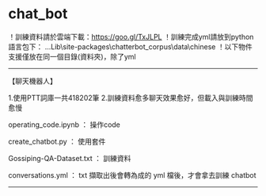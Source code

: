 # chat_bot

！訓練資料請於雲端下載：https://goo.gl/TxJLPL
！訓練完成yml請放到python語言包下： ...Lib\\site-packages\\chatterbot_corpus\\data\\chinese
！以下物件支援僅放在同一個目錄(資料夾)，除了yml

------------------------------------------------
【聊天機器人】

1.使用PTT詞庫一共418202筆
2.訓練資料愈多聊天效果愈好，但載入與訓練時間愈慢

operating_code.ipynb ： 操作code

create_chatbot.py ： 使用套件

Gossiping-QA-Dataset.txt ： 訓練資料

conversations.yml ： txt 擷取出後會轉為成的 yml 檔後，才會拿去訓練 chatbot

------------------------------------------------

